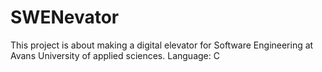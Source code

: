 # SWENevator
This project is about making a digital elevator for Software Engineering at Avans University of applied sciences.
Language: C
